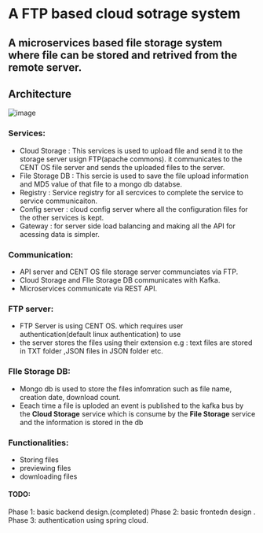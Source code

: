 # A FTP based cloud sotrage system
## A microservices based file storage system where file can be stored and retrived from the remote server.
## Architecture 
![image](https://user-images.githubusercontent.com/59931878/235321025-c88af8a6-689c-4baa-9c98-b150aeccc8ed.png)


### Services:
- Cloud Storage : This services is used to upload file and send it to the storage server usign FTP(apache commons). it communicates to the CENT OS file server and
sends the uploaded files to the server.
- File Storage DB : This sercie is used to save the file upload information and MD5 value of that file to a mongo db databse.
- Registry : Service registry for all sercvices to complete the service to service communicaiton.
- Config server : cloud config server where all the configuration files for the other services is kept.
- Gateway : for server side load balancing and making all the API for acessing data is simpler.

### Communication:
- API server and CENT OS file storage server communciates via FTP.
- Cloud Storage and FIle Storage DB communicates with Kafka.
- Microservices communicate via REST API.

### FTP server:
- FTP Server is using CENT OS. which requires user authentication(default linux authentication) to use
- the server stores the files using their extension
e.g : text files are stored in TXT folder ,JSON files in JSON folder etc.

### FIle Storage DB:
- Mongo db is used to store the files infomration such as file name, creation date, download count.
- Eeach time a file is uploded an event is published to the kafka bus by the **Cloud Storage** service which is consume by the **File Storage** service
and the information is stored in the db

### Functionalities:
- Storing files
- previewing files
- downloading files


#### TODO:
Phase 1: basic backend design.(completed)
Phase 2: basic frontedn design .
Phase 3: authentication using spring cloud.
